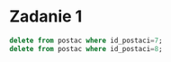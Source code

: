 # Zadanie 1
```sql
delete from postac where id_postaci=7;
delete from postac where id_postaci=8;
```
